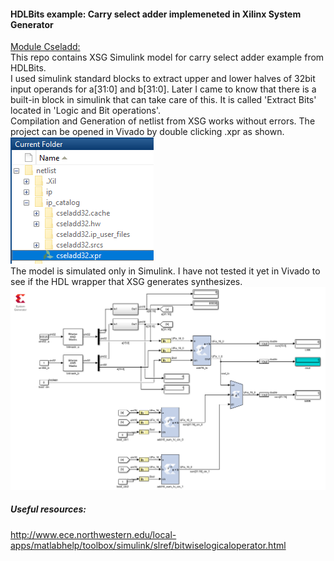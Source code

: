 #### HDLBits example: Carry select adder implemeneted in Xilinx System Generator
[Module Cseladd: ](https://hdlbits.01xz.net/wiki/Module_cseladd)  
This repo contains XSG Simulink model for carry select adder example from HDLBits.  
I used simulink standard blocks to extract upper and lower halves of 32bit input operands for a[31:0] and b[31:0]. Later I came to know that there is a built-in block in simulink that can take care of this. It is called 'Extract Bits' located in 'Logic and Bit operations'.  
Compilation and Generation of netlist from XSG works without errors. The project can be opened in Vivado by double clicking .xpr as shown.    
![](assets/netlist_xsg.png)   
The model is simulated only in Simulink. I have not tested it yet in Vivado to see if the HDL wrapper that XSG generates synthesizes.  
![](assets/cseladd_xsg.png)  

##### Useful resources:  
http://www.ece.northwestern.edu/local-apps/matlabhelp/toolbox/simulink/slref/bitwiselogicaloperator.html  
